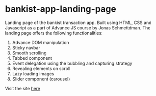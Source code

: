# bankist-app-landing-page

Landing page of the bankist transaction app. Built using HTML, CSS and Javascript as a part of Advance JS course by Jonas Schmettdman. The landing page offers the following functionalities:

1. Advance DOM manipulation
2. Sticky navbar
3. Smooth scrolling
4. Tabbed component
5. Event delegation using the bubbling and capturing strategy
6. Revealing elements on scroll
7. Lazy loading images
8. Slider component (carousel)

Visit the site [here](https://sushant-mittal.github.io/bankist-app-landing-page/)
